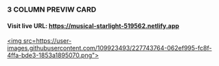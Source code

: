 ### 3 COLUMN PREVIW CARD
#### Visit live URL: https://musical-starlight-519562.netlify.app
<a href="https://musical-starlight-519562.netlify.app"><img src=https://user-images.githubusercontent.com/109923493/227743764-062ef995-fc8f-4ffa-bde3-1853a1895070.png"></a>
